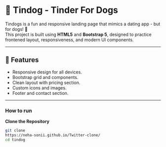 # 🐶 Tindog - Tinder For Dogs
Tindogs is a fun and responsive landing page that mimics a dating app - but for dogs! 🐾 <br>
This project is built using **HTML5** and **Bootstrap 5**, designed to practice frontened layout, responsiveness, and modern UI components.

---

## 🔧 Features
 - Responsive design for all devices.
 - Bootstrap grid and components.
 - Clean layout with pricing section.
 - Custom icons and images.
 - Footer and contact section.

 ---

 ### How to run

 **Clone the Repository**
 ```bash
 git clone
 https://neha-sonii.github.io/Twitter-clone/
 cd tindog
 ```
